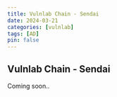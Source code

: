 ```yaml
---
title: Vulnlab Chain - Sendai
date: 2024-03-21
categories: [vulnlab]
tags: [AD]
pin: false
---
```


## Vulnlab Chain - Sendai
Coming soon..

